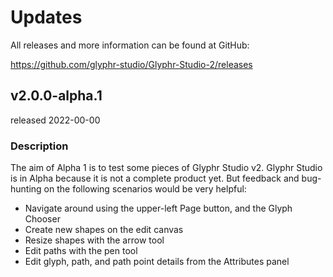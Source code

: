 # Updates

All releases and more information can be found at GitHub:

https://github.com/glyphr-studio/Glyphr-Studio-2/releases

## v2.0.0-alpha.1
released 2022-00-00

### Description
The aim of Alpha 1 is to test some pieces of Glyphr Studio v2. 
Glyphr Studio is in Alpha because it is not a complete product yet.
But feedback and bug-hunting on the following scenarios would be very 
helpful:

 - Navigate around using the upper-left Page button, and the Glyph Chooser
 - Create new shapes on the edit canvas
 - Resize shapes with the arrow tool
 - Edit paths with the pen tool
 - Edit glyph, path, and path point details from the Attributes panel